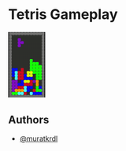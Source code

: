 
# Tetris Gameplay

<img src="https://github.com/muratkrdl/Tetris/blob/main/Tetris-Gameplay.gif" width="75">


## Authors

- [@muratkrdl](https://github.com/muratkrdl)

